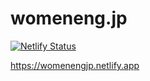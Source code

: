 # womeneng.jp

[![Netlify Status](https://api.netlify.com/api/v1/badges/1fde15b6-4fc3-4a6c-a67e-b4d687ea5280/deploy-status)](https://app.netlify.com/sites/womenengjp/deploys)

https://womenengjp.netlify.app
